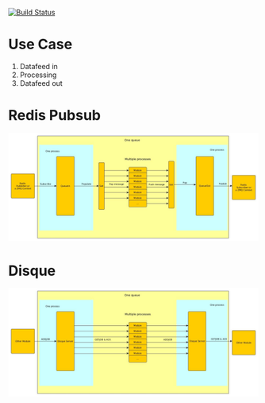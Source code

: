 [![Build Status](https://travis-ci.org/Rafiot/MultiProcQueue.svg?branch=master)](https://travis-ci.org/Rafiot/MultiProcQueue)

Use Case
========


1. Datafeed in
2. Processing
3. Datafeed out

Redis Pubsub
============

![Module](doc/redis/Module.jpg)


Disque
======

![Module](doc/disque/Module.jpg)
